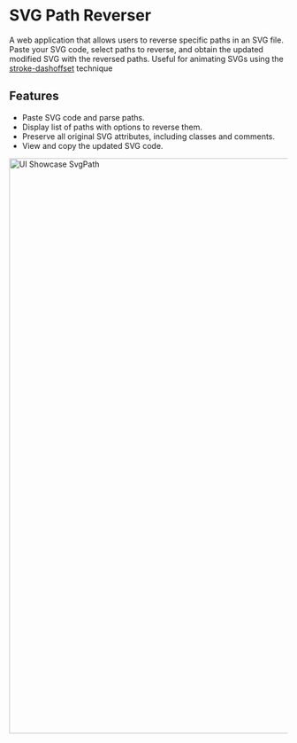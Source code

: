 # SVG Path Reverser

A web application that allows users to reverse specific paths in an SVG file. Paste your SVG code, select paths to reverse, and obtain the updated modified SVG with the reversed paths. Useful for animating SVGs using the [stroke-dashoffset](https://css-tricks.com/almanac/properties/s/stroke-dashoffset/) technique

## Features

- Paste SVG code and parse paths.
- Display list of paths with options to reverse them.
- Preserve all original SVG attributes, including classes and comments.
- View and copy the updated SVG code.

<img width="1038" alt="UI Showcase SvgPath" src="https://github.com/user-attachments/assets/3375c650-8d09-405b-bb96-fbce963f15ad">

